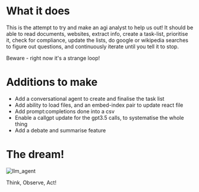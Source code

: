 # What it does
This is the attempt to try and make an agi analyst to help us out! It should be able to read documents, websites, extract info, create a task-list, prioritise it, check for compliance, update the lists, do google or wikipedia searches to figure out questions, and continuously iterate until you tell it to stop.

Beware - right now it's a strange loop!

# Additions to make
- Add a conversational agent to create and finalise the task list
- Add ability to load files, and an embed-index pair to update react file
- Add prompt:completions done into a csv
- Enable a callgpt update for the gpt3.5 calls, to systematise the whole thing
- Add a debate and summarise feature

# The dream!
![llm_agent](https://user-images.githubusercontent.com/20874969/231447608-67208e38-e4f0-43e4-8525-017ff90bb91d.jpg)


Think, Observe, Act!
